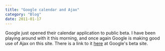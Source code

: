```yaml
---
title: "Google calendar and Ajax"
category: "Blog"
date: 2011-01-17
---
```



Google just opened their calendar application to public beta. I have been playing around with it this morning, and once again Google is making good use of Ajax on this site. There is a link to it [here](http://www.google.com/calendar/) at Google's beta site.